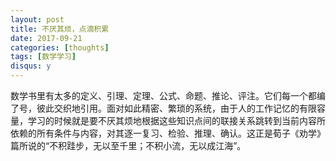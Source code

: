 ```yaml
---
layout: post
title: 不厌其烦，点滴积累
date: 2017-09-21
categories: [thoughts]
tags: [数学学习]
disqus: y
---
```


数学书里有太多的定义、引理、定理、公式、命题、推论、评注。它们每一个都编了号，彼此交织地引用。面对如此精密、繁琐的系统，由于人的工作记忆的有限容量，学习的时候就是要不厌其烦地根据这些知识点间的联接关系跳转到当前内容所依赖的所有条件与内容，对其逐一复习、检验、推理、确认。这正是荀子《劝学》篇所说的“不积跬步，无以至千里；不积小流，无以成江海”。
